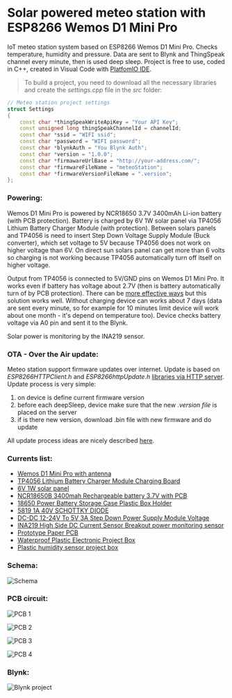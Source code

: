 # Solar powered meteo station with ESP8266 Wemos D1 Mini Pro
IoT meteo station system based on ESP8266 Wemos D1 Mini Pro. Checks temperature, humidity and pressure. Data are sent to Blynk and ThingSpeak channel every minute, then is used deep sleep. Project is free to use, coded in C++, created in Visual Code with [PlatfomIO IDE](http://docs.platformio.org/en/latest/ide/vscode.html).

> To build a project, you need to download all the necessary libraries and create the *settings.cpp* file in the *src* folder:
```c++
// Meteo station project settings
struct Settings
{
    const char *thingSpeakWriteApiKey = "Your API Key";
    const unsigned long thingSpeakChannelId = channelId;
    const char *ssid = "WIFI ssid";
    const char *password = "WIFI password";
    const char *blynkAuth = "You Blynk Auth";
    const char *version = "1.0.0";
    const char *firmawareUrlBase = "http://your-address.com/";
    const char *firmwareFileName = "meteoStation";
    const char *firmwareVersionFileName = ".version";
};
```

### Powering:
Wemos D1 Mini Pro is powered by NCR18650 3.7V 3400mAh Li-ion battery (with PCB protection). Battery is charged by 6V 1W solar panel via TP4056 Lithium Battery Charger Module (with protection). Between solars panels and TP4056 is need to insert Step Down Voltage Supply Module (Buck converter), which set voltage to 5V because TP4056 does not work on higher voltage than 6V. On direct sun solars panel can get more than 6 volts so charging is not working because TP4056 automatically turn off itself on higher voltage.

Output from TP4056 is connected to 5V/GND pins on Wemos D1 Mini Pro. It works even if battery has voltage about 2.7V (then is battery automatically turn of by PCB protection). There can be [more effective ways](https://github.com/z2amiller/sensorboard/blob/master/PowerSaving.md) but this solution works well. Without charging device can works about 7 days (data are sent every minute, so for example for 10 minutes limit device will work about one month - it's depend on temperature too). Device checks battery voltage via A0 pin and sent it to the Blynk.

Solar power is monitoring by the INA219 sensor.

### OTA - Over the Air update:
Meteo station support firmware updates over internet. Update is based on *ESP8266HTTPClient.h* and *ESP8266httpUpdate.h* [libraries via HTTP server](https://github.com/esp8266/Arduino/blob/master/doc/ota_updates/readme.rst#http-server). Update process is very simple:
1. on device is define current firmware version
2. before each deepSleep, device make sure that the new *.version file* is placed on  the server
3. if is there new version, download .bin file with new firmware and do update

All update process ideas are nicely described [here](https://www.bakke.online/index.php/2017/06/02/self-updating-ota-firmware-for-esp8266/).

### Currents list:

* [Wemos D1 Mini Pro with antenna](https://www.aliexpress.com/item/WEMOS-D1-Mini-Pro-16M-Bytes-External-Antenna-Connector-ESP8266-WIFI-IoT-Board/32747247131.html)
* [TP4056 Lithium Battery Charger Module Charging Board](https://www.aliexpress.com/item/Automatic-Protection-2PCS-Micro-USB-5V-1A-18650-TP4056-Lithium-Battery-Charger-Module-Charging-Board-With/32216803000.html)
* [6V 1W solar panel](https://www.aliexpress.com/item/BUHESHUI-6V-1000mA-6W-Mini-Monocrystalline-PET-Solar-Panel-Small-Solar-Cell-Battery-Bicycle-Sharing-Share/32832618716.html)
* [NCR18650B 3400mah Rechargeable battery 3.7V with PCB](https://www.aliexpress.com/item/2-PCS-lot-New-Protected-Original-Rechargeable-battery-18650-NCR18650B-3400mah-with-PCB-3-7V-Free/32628168837.html)
* [18650 Power Battery Storage Case Plastic Box Holder](https://www.aliexpress.com/item/1pcs-18650-Power-Battery-Storage-Case-Plastic-Box-Holder-With-Leads-Oct24/32756928086.html)
* [5819 1A 40V SCHOTTKY DIODE](https://www.aliexpress.com/item/50Pcs-1N5819-5819-1A-40V-SCHOTTKY-DIODE-NEW/32216810320.html)
* [DC-DC 12-24V To 5V 3A Step Down Power Supply Module Voltage](https://www.aliexpress.com/item/5Pcs-TL081-TL081CP-TI-IC-JFET-Input-Operational-Amplifiers-DIP-8-NEW-AL/32629679397.html)
* [INA219 High Side DC Current Sensor Breakout power monitoring sensor](https://www.aliexpress.com/item/INA219-I2C-interface-High-Side-DC-Current-Sensor-Breakout-power-monitoring-sensor-module/32676454542.html)
* [Prototype Paper PCB](https://www.aliexpress.com/item/Hot-Free-shipping-1Pcs-5-7-PCB-5x7-PCB-5cm-7cm-DIY-Prototype-Paper-PCB-Universal/32774676055.html)
* [Waterproof Plastic Electronic Project Box](https://www.aliexpress.com/item/115x90x55mm-Waterproof-Plastic-Electronic-Project-Box-Enclosure-Cover-CASE-L057-New-hot/32824079176.html)
* [Plastic humidity sensor project box](https://www.aliexpress.com/item/szomk-plastic-humidity-sensor-project-box-2-pcs-84-27-16mm-diy-wall-mounting-plastic-junction/32586666805.htmll)

### Schema:
![Schema](https://github.com/vitzaoral/metheo-station/blob/master/schema/meteo_schema.jpg)

### PCB circuit:
![PCB 1](https://github.com/vitzaoral/metheo-station/blob/master/schema/pcb_1.jpg)

![PCB 2](https://github.com/vitzaoral/metheo-station/blob/master/schema/pcb_2.jpg)

![PCB 3](https://github.com/vitzaoral/metheo-station/blob/master/schema/pcb_3.jpg)

![PCB 4](https://github.com/vitzaoral/metheo-station/blob/master/schema/pcb_4.JPG)

### Blynk:
![Blynk project](https://github.com/vitzaoral/metheo-station/blob/master/schema/blynk.jpg)
